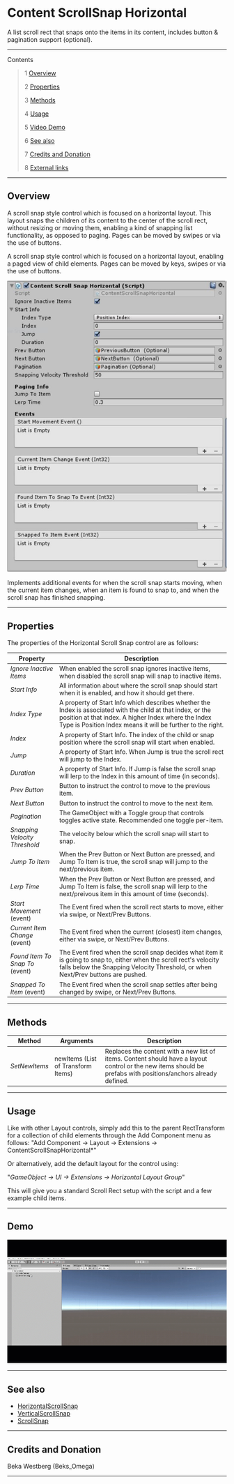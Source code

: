 # Content ScrollSnap Horizontal

A list scroll rect that snaps onto the items in its content, includes button & pagination support (optional).

<!--![](Images/ Game Image.jpg)-->

---------

Contents

> 1 [Overview](#overview)
>
> 2 [Properties](#properties)
>
> 3 [Methods](#methods)
>
> 4 [Usage](#usage)
>
> 5 [Video Demo](#video-demo)
>
> 6 [See also](#see-also)
>
> 7 [Credits and Donation](#credits-and-donation)
>
> 8 [External links](#external-links)

---------

## Overview

A scroll snap style control which is focused on a horizontal layout. This layout snaps the children of its content to the center
of the scroll rect, without resizing or moving them, enabling a kind of snapping list functionality, as opposed to paging.
Pages can be moved by swipes or via the use of buttons.

A scroll snap style control which is focused on a horizontal layout, enabling a paged view of child elements.
Pages can be moved by keys, swipes or via the use of buttons.

![](Images/ContentScrollSnapHorizontalInspector.jpg)

Implements additional events for when the scroll snap starts moving, when the current item changes, when an item is found to snap to, and when
the scroll snap has finished snapping.

---------

## Properties

The properties of the Horizontal Scroll Snap control are as follows:

Property | Description
|-|-|
*Ignore Inactive Items*|When enabled the scroll snap ignores inactive items, when disabled the scroll snap will snap to inactive items.
*Start Info*|All information about where the scroll snap should start when it is enabled, and how it should get there.
*Index Type*|A property of Start Info which describes whether the Index is associated with the child at that index, or the position at that index. A higher Index where the Index Type is Position Index means it will be further to the right.
*Index*|A property of Start Info. The index of the child or snap position where the scroll snap will start when enabled.
*Jump*|A property of Start Info. When Jump is true the scroll rect will jump to the Index.
*Duration*|A property of Start Info. If Jump is false the scroll snap will lerp to the Index in this amount of time (in seconds).
*Prev Button*|Button to instruct the control to move to the previous item.
*Next Button*|Button to instruct the control to move to the next item.
*Pagination*|The GameObject with a Toggle group that controls toggles active state. Recommended one toggle per-item.
*Snapping Velocity Threshold*|The velocity below which the scroll snap will start to snap.
*Jump To Item*|When the Prev Button or Next Button are pressed, and Jump To Item is true, the scroll snap will jump to the next/previous item.
*Lerp Time*|When the Prev Button or Next Button are pressed, and Jump To Item is false, the scroll snap will lerp to the next/preivous item in this amount of time (seconds).
*Start Movement* (event)|The Event fired when the scroll rect starts to move, either via swipe, or Next/Prev Buttons.
*Current Item Change* (event)|The Event fired when the current (closest) item changes, either via swipe, or Next/Prev Buttons.
*Found Item To Snap To* (event)|The Event fired when the scroll snap decides what item it is going to snap to, either when the scroll rect's velocity falls below the Snapping Velocity Threshold, or when Next/Prev buttons are pushed.
*Snapped To Item* (event)|The Event fired when the scroll snap settles after being changed by swipe, or Next/Prev Buttons.

---------

## Methods

Method | Arguments | Description
|-|-|-|
*SetNewItems*|newItems (List of Transform Items)|Replaces the content with a  new list of items. Content should have a layout control or the new items should be prefabs with positions/anchors already defined.

---------

## Usage

Like with other Layout controls, simply add this to the parent RectTransform for a collection of child elements through the Add Component menu as follows:
"Add Component -> Layout -> Extensions -> ContentScrollSnapHorizontal*"

Or alternatively, add the default layout for the control using:

"*GameObject -> UI -> Extensions -> Horizontal Layout Group*"

This will give you a standard Scroll Rect setup with the script and a few example child items.

---------

## Demo

![](Images/ContentScrollSnapHorizontalDemo.gif)

---------

## See also

* [HorizontalScrollSnap](/Controls.md/HorizontalScrollSnap)
* [VerticalScrollSnap](/Controls.md/VerticalScrollSnap)
* [ScrollSnap](/Controls.md/ScrollSnap)

---------

## Credits and Donation

Beka Westberg (Beks_Omega)

---------
